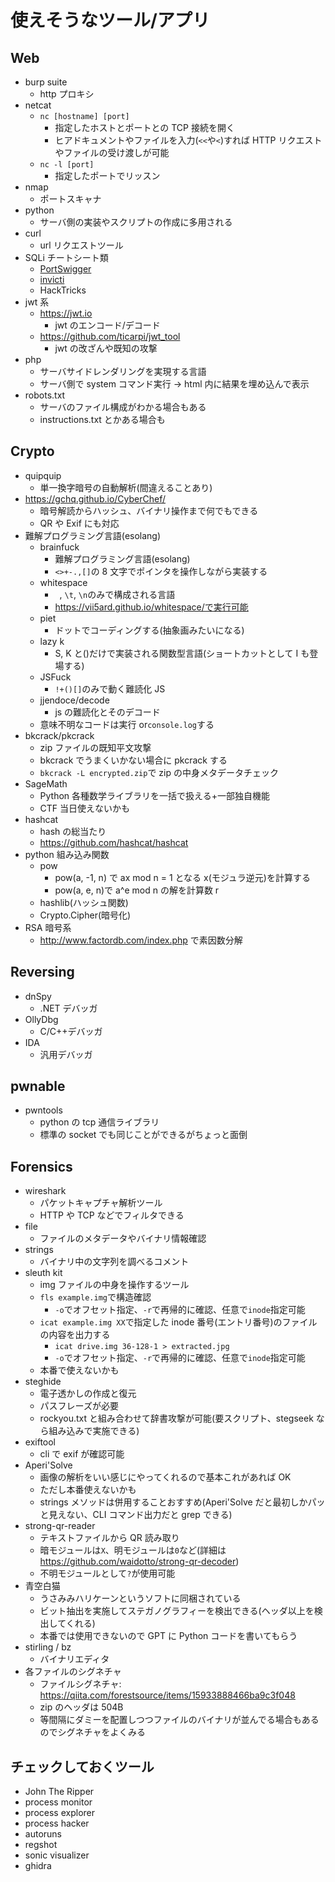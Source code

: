 # 使えそうなツール/アプリ

## Web

- burp suite
  - http プロキシ
- netcat
  - `nc [hostname] [port]`
    - 指定したホストとポートとの TCP 接続を開く
    - ヒアドキュメントやファイルを入力(`<<`や`<`)すれば HTTP リクエストやファイルの受け渡しが可能
  - `nc -l [port]`
    - 指定したポートでリッスン
- nmap
  - ポートスキャナ
- python
  - サーバ側の実装やスクリプトの作成に多用される
- curl
  - url リクエストツール
- SQLi チートシート類
  - [PortSwigger](https://portswigger.net/web-security/sql-injection/cheat-sheet)
  - [invicti](https://www.invicti.com/blog/web-security/sql-injection-cheat-sheet/)
  - HackTricks
- jwt 系
  - https://jwt.io
    - jwt のエンコード/デコード
  - https://github.com/ticarpi/jwt_tool
    - jwt の改ざんや既知の攻撃
- php
  - サーバサイドレンダリングを実現する言語
  - サーバ側で system コマンド実行 -> html 内に結果を埋め込んで表示
- robots.txt
  - サーバのファイル構成がわかる場合もある
  - instructions.txt とかある場合も

## Crypto

- quipquip
  - 単一換字暗号の自動解析(間違えることあり)
- https://gchq.github.io/CyberChef/
  - 暗号解読からハッシュ、バイナリ操作まで何でもできる
  - QR や Exif にも対応
- 難解プログラミング言語(esolang)
  - brainfuck
    - 難解プログラミング言語(esolang)
    - `<>+-.,[]`の 8 文字でポインタを操作しながら実装する
  - whitespace
    - ` `, `\t`, `\n`のみで構成される言語
    - https://vii5ard.github.io/whitespace/で実行可能
  - piet
    - ドットでコーディングする(抽象画みたいになる)
  - lazy k
    - S, K と()だけで実装される関数型言語(ショートカットとして I も登場する)
  - JSFuck
    - `!+()[]`のみで動く難読化 JS
  - jjendoce/decode
    - js の難読化とそのデコード
  - 意味不明なコードは実行 or`console.log`する
- bkcrack/pkcrack
  - zip ファイルの既知平文攻撃
  - bkcrack でうまくいかない場合に pkcrack する
  - `bkcrack -L encrypted.zip`で zip の中身メタデータチェック
- SageMath
  - Python 各種数学ライブラリを一括で扱える+一部独自機能
  - CTF 当日使えないかも
- hashcat
  - hash の総当たり
  - https://github.com/hashcat/hashcat
- python 組み込み関数
  - pow
    - pow(a, -1, n) で ax mod n = 1 となる x(モジュラ逆元)を計算する
    - pow(a, e, n)で a^e mod n の解を計算数 r
  - hashlib(ハッシュ関数)
  - Crypto.Cipher(暗号化)
- RSA 暗号系
  - http://www.factordb.com/index.php で素因数分解

## Reversing

- dnSpy
  - .NET デバッガ
- OllyDbg
  - C/C++デバッガ
- IDA
  - 汎用デバッガ

## pwnable

- pwntools
  - python の tcp 通信ライブラリ
  - 標準の socket でも同じことができるがちょっと面倒

## Forensics

- wireshark
  - パケットキャプチャ解析ツール
  - HTTP や TCP などでフィルタできる
- file
  - ファイルのメタデータやバイナリ情報確認
- strings
  - バイナリ中の文字列を調べるコメント
- sleuth kit
  - img ファイルの中身を操作するツール
  - `fls example.img`で構造確認
    - `-o`でオフセット指定、`-r`で再帰的に確認、任意で`inode`指定可能
  - `icat example.img XX`で指定した inode 番号(エントリ番号)のファイルの内容を出力する
    - `icat drive.img 36-128-1 > extracted.jpg`
    - `-o`でオフセット指定、`-r`で再帰的に確認、任意で`inode`指定可能
  - 本番で使えないかも
- steghide
  - 電子透かしの作成と復元
  - パスフレーズが必要
  - rockyou.txt と組み合わせて辞書攻撃が可能(要スクリプト、stegseek なら組み込みで実施できる)
- exiftool
  - cli で exif が確認可能
- Aperi'Solve
  - 画像の解析をいい感じにやってくれるので基本これがあれば OK
  - ただし本番使えないかも
  - strings メソッドは併用することおすすめ(Aperi'Solve だと最初しかパッと見えない、CLI コマンド出力だと grep できる)
- strong-qr-reader
  - テキストファイルから QR 読み取り
  - 暗モジュールは`X`、明モジュールは`0`など(詳細は https://github.com/waidotto/strong-qr-decoder)
  - 不明モジュールとして`?`が使用可能
- 青空白猫
  - うさみみハリケーンというソフトに同梱されている
  - ビット抽出を実施してステガノグラフィーを検出できる(ヘッダ以上を検出してくれる)
  - 本番では使用できないので GPT に Python コードを書いてもらう
- stirling / bz
  - バイナリエディタ
- 各ファイルのシグネチャ
  - ファイルシグネチャ: https://qiita.com/forestsource/items/15933888466ba9c3f048
  - zip のヘッダは 504B
  - 等間隔にダミーを配置しつつファイルのバイナリが並んでる場合もあるのでシグネチャをよくみる

## チェックしておくツール

- John The Ripper
- process monitor
- process explorer
- process hacker
- autoruns
- regshot
- sonic visualizer
- ghidra

